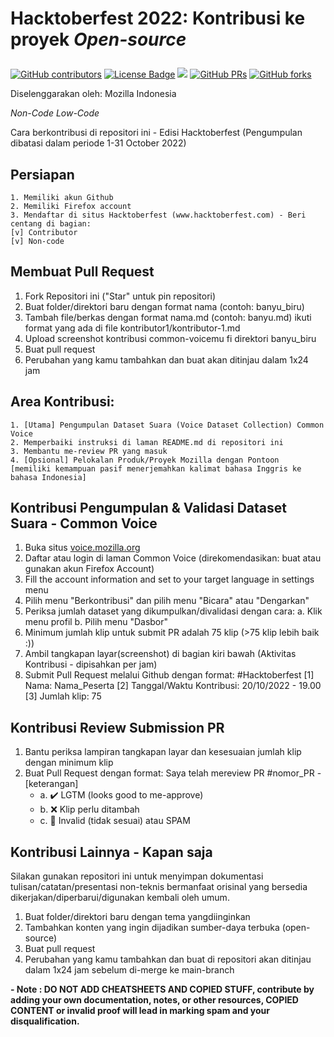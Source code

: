 <h1 align="left">
    <p>Hacktoberfest 2022: Kontribusi ke proyek <i>Open-source</i></p>
</h1>

<a href="https://github.com/id-mozilla/hacktoberfest-2022/graphs/contributors"><img alt="GitHub contributors" src="https://img.shields.io/github/contributors/id-mozilla/hacktoberfest-2022?color=2b9348"></a>
<a href="https://github.com/id-mozilla/hacktoberfest-2022/blob/master/LICENSE"><img src="https://img.shields.io/github/license/id-mozilla/hacktoberfest-2022?color=2b9348" alt="License Badge"/></a>
<a hreaf="https://github.com/id-mozilla/hacktoberfest-2022/issues"><img src="https://img.shields.io/github/issues/id-mozilla/hacktoberfest-2022?color=pink&logo=github"/></a>
[![GitHub PRs](https://img.shields.io/github/issues-pr/id-mozilla/hacktoberfest-2022?style=social&logo=github)](https://github.com/id-mozilla/hacktoberfest-2022/pulls)           [![GitHub forks](https://img.shields.io/github/forks/id-mozilla/hacktoberfest-2022?logo=git)](https://github.com/id-mozilla/hacktoberfest-2022/network)                        

<p>Diselenggarakan oleh: Mozilla Indonesia</p>
<i>Non-Code Low-Code</i>


Cara berkontribusi di repositori ini - Edisi Hacktoberfest (Pengumpulan dibatasi dalam periode 1-31 October 2022) 

## Persiapan
    1. Memiliki akun Github
    2. Memiliki Firefox account
    3. Mendaftar di situs Hacktoberfest (www.hacktoberfest.com) - Beri centang di bagian:
    [v] Contributor
    [v] Non-code
    
## Membuat Pull Request
  1. Fork Repositori ini ("Star" untuk pin repositori)
  2. Buat folder/direktori baru dengan format nama (contoh: banyu_biru)
  3. Tambah file/berkas dengan format nama.md (contoh: banyu.md) ikuti format yang ada di file kontributor1/kontributor-1.md
  4. Upload screenshot kontribusi common-voicemu fi direktori banyu_biru
  5. Buat pull request
  5. Perubahan yang kamu tambahkan dan buat akan ditinjau dalam 1x24 jam


## Area Kontribusi: 
    1. [Utama] Pengumpulan Dataset Suara (Voice Dataset Collection) Common Voice
    2. Memperbaiki instruksi di laman README.md di repositori ini
    3. Membantu me-review PR yang masuk
    4. [Opsional] Pelokalan Produk/Proyek Mozilla dengan Pontoon
    [memiliki kemampuan pasif menerjemahkan kalimat bahasa Inggris ke bahasa Indonesia]


## Kontribusi Pengumpulan & Validasi Dataset Suara - Common Voice
                    
1. Buka situs [voice.mozilla.org](https://commonvoice.mozilla.org/id)
2. Daftar atau login di laman Common Voice (direkomendasikan: buat atau gunakan akun Firefox Account)
3. Fill the account information and set to your target language in settings menu
4. Pilih menu "Berkontribusi" dan pilih menu "Bicara" atau "Dengarkan"
5. Periksa jumlah dataset yang dikumpulkan/divalidasi dengan cara:
   a. Klik menu profil
   b. Pilih menu "Dasbor"
6. Minimum jumlah klip untuk submit PR adalah 75 klip (>75 klip lebih baik :))
7. Ambil tangkapan layar(screenshot) di bagian kiri bawah (Aktivitas Kontribusi - dipisahkan  per jam)
8. Submit Pull Request melalui Github dengan format:
   #Hacktoberfest
   [1] Nama: Nama_Peserta
   [2] Tanggal/Waktu Kontribusi: 20/10/2022 - 19.00
   [3] Jumlah klip: 75

## Kontribusi Review Submission PR 
1. Bantu periksa lampiran tangkapan layar dan kesesuaian jumlah klip dengan minimum klip
2. Buat Pull Request dengan format:
   Saya telah mereview PR #nomor_PR - [keterangan]
   - a. :heavy_check_mark: LGTM (looks good to me-approve)
   - b. :x: Klip perlu ditambah
   - c. :triangular_flag_on_post: Invalid (tidak sesuai) atau SPAM

## Kontribusi Lainnya - Kapan saja
Silakan gunakan repositori ini untuk menyimpan dokumentasi tulisan/catatan/presentasi non-teknis bermanfaat orisinal yang bersedia dikerjakan/diperbarui/digunakan kembali oleh umum.

1. Buat folder/direktori baru dengan tema yangdiinginkan
2. Tambahkan konten yang ingin dijadikan sumber-daya terbuka (open-source)
3. Buat pull request
4. Perubahan yang kamu tambahkan dan buat di repositori akan ditinjau dalam 1x24 jam sebelum di-merge ke main-branch


<b>- Note : DO NOT ADD CHEATSHEETS AND COPIED STUFF, contribute by adding your own documentation, notes, or other resources, COPIED CONTENT or invalid proof will lead in marking spam and your disqualification.</b>

